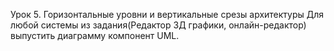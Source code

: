 Урок 5. Горизонтальные уровни и вертикальные срезы архитектуры
Для любой системы из задания(Редактор 3Д графики, онлайн-редактор) 
выпустить диаграмму компонент UML.